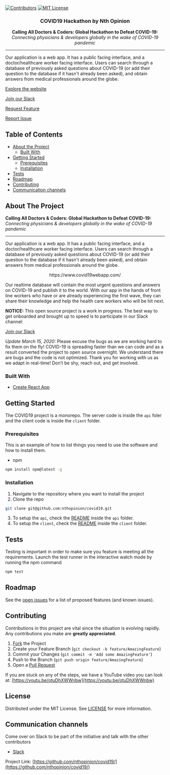 [![Contributors](https://img.shields.io/github/contributors/nthopinion/covid19)](https://github.com/nthopinion/covid19/graphs/contributors) [![MIT License](https://img.shields.io/github/license/nthopinion/covid19)](https://github.com/nthopinion/covid19/blob/master/LICENSE)

<p align="center">
<!-- PROJECT LOGO
  <a href="https://github.com/github_username/repo">
    <img src="images/logo.png" alt="Logo" width="80" height="80">
  </a>
-->
  <h3 align="center">COVID19 Hackathon by Nth Opinion</h3>
<p align="center">
	<b> Calling All Doctors & Coders: Global Hackathon to Defeat COVID-19: </b> <i> Connecting physicians & developers globally in the wake of COVID-19 pandemic </i>
	<hr>
Our application is a web app. It has a public facing interface, and a doctor/healthcare worker facing interface. Users can search through a database of previously asked questions about COVID-19 (or add their question to the database if it hasn't already been asked), and obtain answers from medical professionals around the globe.
</p>

[Explore the website](https://www.covid19webapp.com/)

[Join our Slack](https://join.slack.com/t/hackingcovid19/shared_invite/zt-ejzxbxdg-W5ZpBrT7PmkebzZhUO7pdQ)

[Request Feature](https://github.com/nthopinion/covid19/pulls?q=is%3Apr+is%3Aopen+sort%3Aupdated-desc)

[Report Issue](https://github.com/nthopinion/covid19/issues?q=is%3Aissue+is%3Aopen+sort%3Aupdated-descx)

<!-- TABLE OF CONTENTS -->

## Table of Contents

- [About the Project](#about-the-project)
  - [Built With](#built-with)
- [Getting Started](#getting-started)
  - [Prerequisites](#prerequisites)
  - [Installation](#installation)
- [Tests](#tests)
- [Roadmap](#roadmap)
- [Contributing](#contributing)
- [Communication channels](#communication-channels)

<!-- ABOUT THE PROJECT -->

## About The Project

<b> Calling All Doctors & Coders: Global Hackathon to Defeat COVID-19: </b> <i> Connecting physicians & developers globally in the wake of COVID-19 pandemic </i>

<hr>
Our application is a web app. It has a public facing interface, and a doctor/healthcare worker facing interface. Users can search through a database of previously asked questions about COVID-19 (or add their question to the database if it hasn't already been asked), and obtain answers from medical professionals around the globe.

<p align="center">
https://www.covid19webapp.com/
</P>

Our realtime database will contain the most urgent questions and answers on COVID-19 and publish it to the world. With our app in the hands of front line workers who have or are already experiencing the first wave, they can share their knowledge and help the health care workers who will be hit next.

<b>NOTICE:</b> This open source project is a work in progress. The best way to get onboarded and brought up to speed is to participate in our Slack channel:

[Join our Slack](https://join.slack.com/t/hackingcovid19/shared_invite/zt-cs0oy49c-bwn5uoilSme1iqFDDK7~zg)

<i>Update March 15, 2020:</i> Please excuse the bugs as we are working hard to fix them on the fly! COVID-19 is spreading faster than we can code and as a result converted the project to open source overnight. We understand there are bugs and the code is not optimized. Thank you for working with us as we adapt in real-time! Don’t be shy, reach out, and get involved.

<!--[![Product Name Screen Shot][product-screenshot]](https://example.com)

Here's a blank template to get started:
**To avoid retyping too much info. Do a search and replace with your text editor for the following:**
`github_username`, `repo`, `twitter_handle`, `email`
-->

### Built With

- [Create React App](https://github.com/facebook/create-react-app)

<!-- GETTING STARTED -->

## Getting Started

The COVID19 project is a monorepo. The server code is inside the `api` foler and the client code is inside the `client` folder.

### Prerequisites

This is an example of how to list things you need to use the software and how to install them.

- npm

```sh
npm install npm@latest -g
```

### Installation

1. Navigate to the repository where you want to install the project
2. Clone the repo

```sh
git clone git@github.com:nthopinion/covid19.git
```

3. To setup the `api`, check the [README](/api) inside the `api` folder.
4. To setup the `client`, check the [README](/client) inside the `client` folder.

<!-- TEST
TODO: Add more to the testing workflow: how to write a test, where, etc.
 -->

## Tests

Testing is important in order to make sure you feature is meeting all the requirements.
Launch the test runner in the interactive watch mode by running the npm command<br />

```sh
npm test
```

<!-- ROADMAP -->

## Roadmap

See the [open issues](https://github.com/nthopinion/covid19/issues) for a list of proposed features (and known issues).

<!-- CONTRIBUTING -->

## Contributing

Contributions in this project are vital since the situation is evolving rapidly. Any contributions you make are **greatly appreciated**.

1. [Fork](https://github.com/nthopinion/covid19/fork/) the Project
2. Create your Feature Branch (`git checkout -b feature/AmazingFeature`)
3. Commit your Changes (`git commit -m 'Add some AmazingFeature'`)
4. Push to the Branch (`git push origin feature/AmazingFeature`)
5. Open a [Pull Request](https://github.com/nthopinion/covid19/compare)

If you are stuck on any of the steps, we have a YouTube video you can look at: [https://youtu.be/otuDhXWWnbw](https://youtu.be/otuDhXWWnbw)

<!-- LICENSE-->

## License

Distributed under the MIT License. See [LICENSE](LICENSE) for more information.

<!-- COMMUNICATIOIN CHANNELS -->

## Communication channels

Come over on Slack to be part of the initiative and talk with the other contributors

- [Slack](https://join.slack.com/t/hackingcovid19/shared_invite/zt-cs0oy49c-bwn5uoilSme1iqFDDK7~zg)

Project Link: [https://github.com/nthopinion/covid19/](https://github.com/nthopinion/covid19/)

